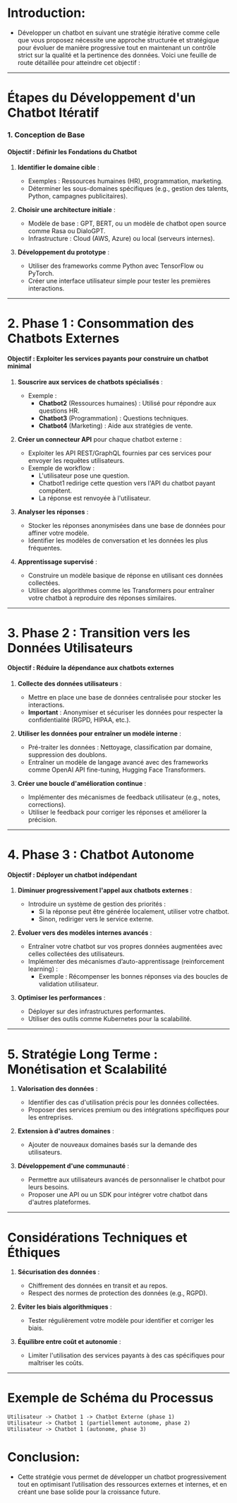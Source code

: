 # Introduction: 

- Développer un chatbot en suivant une stratégie itérative comme celle que vous proposez nécessite une approche structurée et stratégique pour évoluer de manière progressive tout en maintenant un contrôle strict sur la qualité et la pertinence des données. Voici une feuille de route détaillée pour atteindre cet objectif :

---

# **Étapes du Développement d'un Chatbot Itératif**

### **1. Conception de Base**
#### **Objectif : Définir les Fondations du Chatbot**
1. **Identifier le domaine cible** :
   - Exemples : Ressources humaines (HR), programmation, marketing.
   - Déterminer les sous-domaines spécifiques (e.g., gestion des talents, Python, campagnes publicitaires).

2. **Choisir une architecture initiale** :
   - Modèle de base : GPT, BERT, ou un modèle de chatbot open source comme Rasa ou DialoGPT.
   - Infrastructure : Cloud (AWS, Azure) ou local (serveurs internes).

3. **Développement du prototype** :
   - Utiliser des frameworks comme Python avec TensorFlow ou PyTorch.
   - Créer une interface utilisateur simple pour tester les premières interactions.

---

# **2. Phase 1 : Consommation des Chatbots Externes**
#### **Objectif : Exploiter les services payants pour construire un chatbot minimal**
1. **Souscrire aux services de chatbots spécialisés** :
   - Exemple : 
     - **Chatbot2** (Ressources humaines) : Utilisé pour répondre aux questions HR.
     - **Chatbot3** (Programmation) : Questions techniques.
     - **Chatbot4** (Marketing) : Aide aux stratégies de vente.
   
2. **Créer un connecteur API** pour chaque chatbot externe :
   - Exploiter les API REST/GraphQL fournies par ces services pour envoyer les requêtes utilisateurs.
   - Exemple de workflow : 
     - L'utilisateur pose une question.
     - Chatbot1 redirige cette question vers l'API du chatbot payant compétent.
     - La réponse est renvoyée à l'utilisateur.

3. **Analyser les réponses** :
   - Stocker les réponses anonymisées dans une base de données pour affiner votre modèle.
   - Identifier les modèles de conversation et les données les plus fréquentes.

4. **Apprentissage supervisé** :
   - Construire un modèle basique de réponse en utilisant ces données collectées.
   - Utiliser des algorithmes comme les Transformers pour entraîner votre chatbot à reproduire des réponses similaires.

---

# **3. Phase 2 : Transition vers les Données Utilisateurs**
#### **Objectif : Réduire la dépendance aux chatbots externes**
1. **Collecte des données utilisateurs** :
   - Mettre en place une base de données centralisée pour stocker les interactions.
   - **Important** : Anonymiser et sécuriser les données pour respecter la confidentialité (RGPD, HIPAA, etc.).

2. **Utiliser les données pour entraîner un modèle interne** :
   - Pré-traiter les données : Nettoyage, classification par domaine, suppression des doublons.
   - Entraîner un modèle de langage avancé avec des frameworks comme OpenAI API fine-tuning, Hugging Face Transformers.

3. **Créer une boucle d'amélioration continue** :
   - Implémenter des mécanismes de feedback utilisateur (e.g., notes, corrections).
   - Utiliser le feedback pour corriger les réponses et améliorer la précision.

---

# **4. Phase 3 : Chatbot Autonome**
#### **Objectif : Déployer un chatbot indépendant**
1. **Diminuer progressivement l'appel aux chatbots externes** :
   - Introduire un système de gestion des priorités : 
     - Si la réponse peut être générée localement, utiliser votre chatbot.
     - Sinon, rediriger vers le service externe.

2. **Évoluer vers des modèles internes avancés** :
   - Entraîner votre chatbot sur vos propres données augmentées avec celles collectées des utilisateurs.
   - Implémenter des mécanismes d’auto-apprentissage (reinforcement learning) :
     - Exemple : Récompenser les bonnes réponses via des boucles de validation utilisateur.

3. **Optimiser les performances** :
   - Déployer sur des infrastructures performantes.
   - Utiliser des outils comme Kubernetes pour la scalabilité.

---

# **5. Stratégie Long Terme : Monétisation et Scalabilité**
1. **Valorisation des données** :
   - Identifier des cas d'utilisation précis pour les données collectées.
   - Proposer des services premium ou des intégrations spécifiques pour les entreprises.

2. **Extension à d'autres domaines** :
   - Ajouter de nouveaux domaines basés sur la demande des utilisateurs.

3. **Développement d'une communauté** :
   - Permettre aux utilisateurs avancés de personnaliser le chatbot pour leurs besoins.
   - Proposer une API ou un SDK pour intégrer votre chatbot dans d'autres plateformes.

---

# **Considérations Techniques et Éthiques**
1. **Sécurisation des données** :
   - Chiffrement des données en transit et au repos.
   - Respect des normes de protection des données (e.g., RGPD).

2. **Éviter les biais algorithmiques** :
   - Tester régulièrement votre modèle pour identifier et corriger les biais.

3. **Équilibre entre coût et autonomie** :
   - Limiter l'utilisation des services payants à des cas spécifiques pour maîtriser les coûts.

---

# Exemple de Schéma du Processus

```
Utilisateur -> Chatbot 1 -> Chatbot Externe (phase 1)
Utilisateur -> Chatbot 1 (partiellement autonome, phase 2)
Utilisateur -> Chatbot 1 (autonome, phase 3)
```

# Conclusion:

- Cette stratégie vous permet de développer un chatbot progressivement tout en optimisant l’utilisation des ressources externes et internes, et en créant une base solide pour la croissance future.
